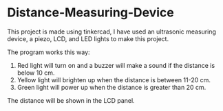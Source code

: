 # Distance-Measuring-Device
This project is made using tinkercad, I have used an ultrasonic measuring device, a piezo, LCD, and LED lights to make this project.

The program works this way:
1. Red light will turn on and a buzzer will make a sound if the distance is below 10 cm.
2. Yellow light will brighten up when the distance is between 11-20 cm.
3. Green light will power up when the distance is greater than 20 cm. 

The distance will be shown in the LCD panel.
